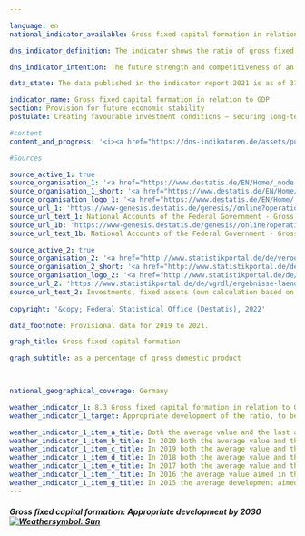 ```yaml
---

language: en    
national_indicator_available: Gross fixed capital formation in relation to GDP    

dns_indicator_definition: The indicator shows the ratio of gross fixed capital formation to nominal gross domestic product (which means at current prices). This is also referred to as the investment ratio.    

dns_indicator_intention: The future strength and competitiveness of an economy depend crucially on corporate and governmental investments. For this reason, the target of the German Government is to promote appropriate development of the ratio of gross fixed capital formation to gross domestic product (GDP).<br>    

data_state: The data published in the indicator report 2021 is as of 31.12.2020. The data shown on the DNS-Online-Platform is updated regularly, so that more current data may be available online than published in the indicator report 2021.    

indicator_name: Gross fixed capital formation in relation to GDP    
section: Provision for future economic stability    
postulate: Creating favourable investment conditions – securing long-term prosperity    

#content     
content_and_progress: '<i><a href="https://dns-indikatoren.de/assets/publications/reports/en/2021.pdf">Text from the Indicator Report 2021 </a></i><br>The value of gross fixed capital formation is determined by the Federal Statistical Office. Gross fixed capital formation comprises resident producers’ net acquisitions, i.e. acquisitions less disposals, of fixed assets, excluding depreciation. Fixed assets are non-financial produced assets that are to be used repeatedly or continuously for more than a year in the production process. These include building structures, machinery and equipment (machines, vehicles and apparatus), military weapon systems and other systems (intellectual property such as investments in research and development, software, copyrights and mineral exploration as well as livestock and crops). They also include major improvements to existing stocks of fixed assets. Gross fixed capital formation is determined within the framework of the national accounts, which are compiled in accordance with harmonised European rules and are based on all available relevant data sources. As part of the major revision of 2019 the national accounts calculations were thoroughly reviewed and revised, and the reference year was changed to 2015. As a result, nominal GDP figures are slightly lower on average than they were before the major revision of 2019. The overall economic picture, however, has remained largely unchanged.<br>In 2019 the ratio of gross fixed capital formation to GDP was about 21.7%, which was 3.2 percentage points below the initial value for 1991 for the entire federal territory and 1.4 percentage points lower than in the year 2000. In the short and medium term, the indicator has been moving in the right direction, with a slight increase recorded from 2015 (20.0%) to 2019 (21.7%). The price-adjusted ratio in 2019 stood at about 21.2%. The average investment ratio in Germany over the years 2009 to 2018, at 20.1%, was lower than the investment ratio for the entire OECD region (21.0&nbsp;%). The difference is smaller than in the period between 1999 and 2008 (-2.1 percentage points).<br>The time series reveals an undulating trend in the investment ratio with a slump at the start of the millennium and, after a slight recovery, another slump in 2009 following the financial and economic crisis of 2008/2009. By 2011 investment activity had recovered, and gross fixed capital formation once again exceeded the level of the pre-crisis year. In the years from 2014 to 2019, gross fixed capital formation soared by a total of 27.5%, reaching EUR 774 billion. Since the increase in nominal GDP was somewhat lower, at 17.8%, the investment ratio increased slightly from 20.0% to 21.7&nbsp;%.<br>With regard to investments in building projects, housing construction has recorded strong nominal growth (+69.4%) since 2010, while the growth of investments in non-residential construction, including civil engineering, in the same period was less pronounced (+41.2%) and even dipped slightly in 2012 and 2015. Investments in tangible fixed assets at current prices showed year-on-year increases of 4.9% in 2018 and 1.9% in 2019. The highest growth rates for the period from 1991 were recorded for investments in research and development as well as in software and databases. Between 1991 and 2019, their volume more than trebled.<br>The period from 1991 to 2018 witnessed a strong shift in investment activity from the manufacturing sector to the service sector. Whereas 30.4% of new capital investments were still being made by manufacturing companies in 1991, by 2019 this figure had fallen to just 23.5%. In 2019, 75.2% of capital investments were made by companies in the service sector; in 1991, the figure had been 67.9%. The largest single investment area was that of property and housing. In 2019, this sector alone accounted for 31.6% of all new capital investments. In 2019, 11.4% of total gross fixed capital formation was attributable to the government sector, whose investment activity is distributed among various activity classifications.'    

#Sources    

source_active_1: true
source_organisation_1: '<a href="https://www.destatis.de/EN/Home/_node.html">Federal Statistical Office</a>'
source_organisation_1_short: '<a href="https://www.destatis.de/EN/Home/_node.html">Federal Statistical Office</a>'
source_organisation_logo_1: '<a href="https://www.destatis.de/EN/Home/_node.html"><img src="https://dnsUpgradeEnvironment.github.io/dns-indicators/en/public/OrgImgDe/destatis.png" alt="Federal Statistical Office" title=" Click here to visit the homepage of the organizationFederal Statistical Office" style="height:60px; width:148px; border: transparent"/></a>'
source_url_1: 'https://www-genesis.destatis.de/genesis//online?operation=table&code=81000-0023'
source_url_text_1: National Accounts of the Federal Government - Gross Fixed Capital Formation (nominal/price-adjusted; only available in German)
source_url_1b: 'https://www-genesis.destatis.de/genesis//online?operation=table&code=81000-0001'
source_url_text_1b: National Accounts of the Federal Government - Gross Value Added, Gross Domestic Product (nominal/price-adjusted)

source_active_2: true
source_organisation_2: '<a href="http://www.statistikportal.de/de/veroeffentlichungen/volkswirtschaftliche-gesamtrechnungen-der-laender">Statistische Ämter des Bundes und der Länder</a>'
source_organisation_2_short: '<a href="http://www.statistikportal.de/de/veroeffentlichungen/volkswirtschaftliche-gesamtrechnungen-der-laender">Statistische Ämter des Bundes und der Länder</a>'
source_organisation_logo_2: '<a href="http://www.statistikportal.de/de/veroeffentlichungen/volkswirtschaftliche-gesamtrechnungen-der-laender"><img src="https://dnsUpgradeEnvironment.github.io/dns-indicators/en/public/OrgImgDe/vwgdl.png" alt="Statistische Ämter des Bundes und der Länder" title=" Click here to visit the homepage of the organizationStatistische Ämter des Bundes und der Länder" style="height:60px; width:148px; border: transparent"/></a>'
source_url_2: 'https://www.statistikportal.de/de/vgrdl/ergebnisse-laenderebene/investitionen-anlagevermoegen'
source_url_text_2: Investments, fixed assets (own calculation based on the Volkswirtschaftliche Gesamtrechnungen der Länder - only available in German)
    
copyright: '&copy; Federal Statistical Office (Destatis), 2022'    

data_footnote: Provisional data for 2019 to 2021.    

graph_title: Gross fixed capital formation    

graph_subtitle: as a percentage of gross domestic product    

        

national_geographical_coverage: Germany    

weather_indicator_1: 8.3 Gross fixed capital formation in relation to GDP
weather_indicator_1_target: Appropriate development of the ratio, to be maintained until 2030

weather_indicator_1_item_a_title: Both the average value and the last annual change point in the right direction.
weather_indicator_1_item_b_title: In 2020 both the average value and the previous annual change pointed in the right direction.
weather_indicator_1_item_c_title: In 2019 both the average value and the previous annual change pointed in the right direction.
weather_indicator_1_item_d_title: In 2018 both the average value and the previous annual change pointed in the right direction.
weather_indicator_1_item_e_title: In 2017 both the average value and the previous annual change pointed in the right direction.
weather_indicator_1_item_f_title: In 2016 the average value aimed in the wrong direction or indicates stagnation, but the previous year had shown a turn in the desired direction.
weather_indicator_1_item_g_title: In 2015 the average development aimed in the right direction, but in the previous year there had been a development in the wrong direction or no change at all.    
---
```



<div>
  <div class="my-header">
    <h5>Gross fixed capital formation: Appropriate development by 2030
      <a href="https://dnsUpgradeEnvironment.github.io/dns-indicators/en/status"><img src="https://g205sdgs.github.io/sdg-indicators/public/Wettersymbole/Sonne.png" title="Both the average value and the last annual change point in the right direction." alt="Weathersymbol: Sun"/>
      </a>
    </h5>
  </div>
  <div class="my-header-note">
  </div>
</div>